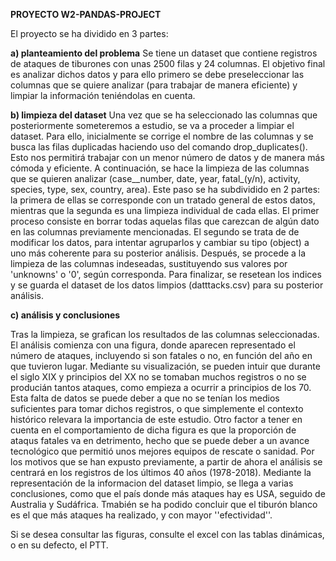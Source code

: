 **PROYECTO W2-PANDAS-PROJECT**

El proyecto se ha dividido en 3 partes:

**a) planteamiento del problema**
Se tiene un dataset que contiene registros de ataques de tiburones con unas 2500 filas y 24 columnas. El objetivo final es analizar dichos datos y para ello primero se debe preseleccionar las columnas que se quiere analizar (para trabajar de manera eficiente) y limpiar la información teniéndolas en cuenta.

**b) limpieza del dataset**
Una vez que se ha seleccionado las columnas que posteriormente someteremos a estudio, se va a proceder a limpiar el dataset. Para ello, inicialmente se corrige el nombre de las columnas y se busca las filas duplicadas haciendo uso del comando drop_duplicates(). Esto nos permitirá trabajar con un menor número de datos y de manera más cómoda y eficiente. A continuación, se hace la limpieza de las columnas que se quieren analizar (case__number, date, year, fatal_(y/n), activity, species, type, sex, country, area). Este paso se ha subdividido en 2 partes: la primera de ellas se corresponde con un tratado general de estos datos, mientras que la segunda es una limpieza individual de cada ellas. El primer proceso consiste en borrar todas aquelas filas que carezcan de algún dato en las columnas previamente mencionadas. El segundo se trata de de modificar los datos, para intentar agruparlos y cambiar su tipo (object) a uno más coherente para su posterior análisis.
Después, se procede a la limpieza de las columnas indeseadas, sustituyendo sus valores por 'unknowns' o '0', según corresponda. 
Para finalizar, se resetean los indices y se guarda el dataset de los datos limpios (datttacks.csv) para su posterior análisis.

**c) análisis y conclusiones**

Tras la limpieza, se grafican los resultados de las columnas seleccionadas. El análisis comienza con una figura, donde aparecen representado el número de ataques, incluyendo si son fatales o no, en función del año en que tuvieron lugar. Mediante su visualización, se pueden intuir que durante el siglo XIX y principios del XX no se tomaban muchos registros o no se producián tantos ataques, como empieza a ocurrir a principios de los 70. Esta falta de datos se puede deber a que no se tenían los medios suficientes para tomar dichos registros, o que simplemente el contexto histórico relevara la importancia de este estudio. Otro factor a tener en cuenta en el comportamiento de dicha figura es que la proporción de ataqus fatales va en detrimento, hecho que se puede deber a un avance tecnológico que permitió unos mejores equipos de rescate o sanidad.
Por los motivos que se han expusto previamente, a partir de ahora el análisis se centrará en los registros de los últimos 40 años (1978-2018). Mediante la representación de la informacion del dataset limpio, se llega a varias conclusiones, como que el país donde más ataques hay es USA, seguido de Australia y Sudáfrica. Tmabién se ha podido concluir que el tiburón blanco es el que más ataques ha realizado, y con mayor ''efectividad''.

Si se desea consultar las figuras, consulte el excel con las tablas dinámicas, o en su defecto, el PTT. 

